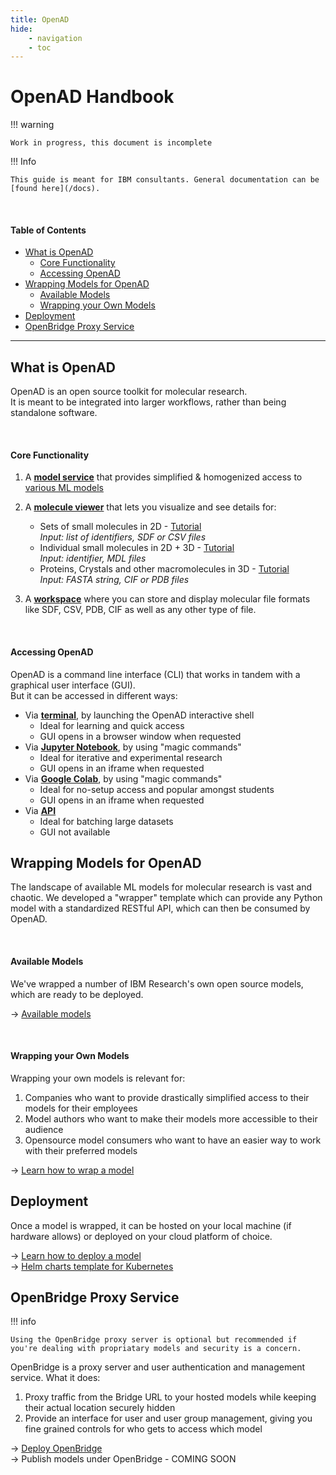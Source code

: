 ```yaml
---
title: OpenAD
hide:
    - navigation
    - toc
---
```


<!--
This is an unlisted page with instructions for IBM consultants on how to:
- Set up OpenAD
- Wrap a ML model
- Deploy it on cloud platform of choice
- Make it available via OpenBridge
- Monitor & troubleshoot
-->

# OpenAD Handbook <!-- omit in toc -->

!!! warning

    Work in progress, this document is incomplete

!!! Info

    This guide is meant for IBM consultants. General documentation can be [found here](/docs).

<br>

#### Table of Contents <!-- omit in toc -->

-   [What is OpenAD](#what-is-openad)
    -   [Core Functionality](#core-functionality)
    -   [Accessing OpenAD](#accessing-openad)
-   [Wrapping Models for OpenAD](#wrapping-models-for-openad)
    -   [Available Models](#available-models)
    -   [Wrapping your Own Models](#wrapping-your-own-models)
-   [Deployment](#deployment)
-   [OpenBridge Proxy Service](#openbridge-proxy-service)

---

## What is OpenAD

OpenAD is an open source toolkit for molecular research.  
It is meant to be integrated into larger workflows, rather than being standalone software.

<br>

#### Core Functionality

1.  A [**model service**](/docs/model-service/) that provides simplified & homogenized access to [various ML models](/docs/model-service/available-models/)
1.  A [**molecule viewer**](/docs/gui#molecule-viewer) that lets you visualize and see details for:

    -   Sets of small molecules in 2D - [Tutorial](/blog/2025/03/19/visualizing-molecules-in-jupyter-notebook-from-a-list-or-dataframe/)  
        _Input: list of identifiers, SDF or CSV files_
    -   Individual small molecules in 2D + 3D - [Tutorial](/blog/2025/03/17/how-to-visualize-a-molecule-in-jupyter-notebook/)  
        _Input: identifier, MDL files_
    -   Proteins, Crystals and other macromolecules in 3D - [Tutorial](/blog/2025/03/24/how-to-visualize-proteins-in-jupyter-notebook/)  
        _Input: FASTA string, CIF or PDB files_

1.  A [**workspace**](/docs/base-concepts/#workspaces) where you can store and display molecular file formats like SDF, CSV, PDB, CIF as well as any other type of file.

<br>

#### Accessing OpenAD

OpenAD is a command line interface (CLI) that works in tandem with a graphical user interface (GUI).  
But it can be accessed in different ways:

-   Via [**terminal**](/docs/getting-started/), by launching the OpenAD interactive shell
    -   Ideal for learning and quick access
    -   GUI opens in a browser window when requested
-   Via [**Jupyter Notebook**](/docs/getting-started/), by using "magic commands"
    -   Ideal for iterative and experimental research
    -   GUI opens in an iframe when requested
-   Via [**Google Colab**](https://colab.research.google.com/drive/13r9LojtJTLZ8MEO1KNqJAKTieWmEUJQM), by using "magic commands"
    -   Ideal for no-setup access and popular amongst students
    -   GUI opens in an iframe when requested
-   Via [**API**](/docs/api)
    -   Ideal for batching large datasets
    -   GUI not available

## Wrapping Models for OpenAD

The landscape of available ML models for molecular research is vast and chaotic. We developed a "wrapper" template which can provide any Python model with a standardized RESTful API, which can then be consumed by OpenAD.

<br>

#### Available Models

We've wrapped a number of IBM Research's own open source models, which are ready to be deployed.

&rarr; [Available models](/docs/model-service/available-models/)

<br>

#### Wrapping your Own Models

Wrapping your own models is relevant for:

1. Companies who want to provide drastically simplified access to their models for their employees
2. Model authors who want to make their models more accessible to their audience
3. Opensource model consumers who want to have an easier way to work with their preferred models

&rarr; [Learn how to wrap a model](https://github.com/acceleratedscience/openad_service_utils)

## Deployment

Once a model is wrapped, it can be hosted on your local machine (if hardware allows) or deployed on your cloud platform of choice.

&rarr; [Learn how to deploy a model](/docs/model-service/deploying-models/)  
&rarr; [Helm charts template for Kubernetes](https://github.com/acceleratedscience/openad-model-helm-template)

## OpenBridge Proxy Service

!!! info

    Using the OpenBridge proxy server is optional but recommended if you're dealing with propriatary models and security is a concern.

OpenBridge is a proxy server and user authentication and management service. What it does:

1. Proxy traffic from the Bridge URL to your hosted models while keeping their actual location securely hidden
2. Provide an interface for user and user group management, giving you fine grained controls for who gets to access which model

&rarr; [Deploy OpenBridge](https://github.com/acceleratedscience/bridge/blob/main/doc/deployment.md)  
&rarr; Publish models under OpenBridge - COMING SOON
